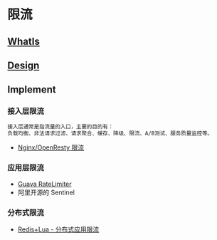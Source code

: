 # 限流
## [WhatIs](WhatIs.md)

## [Design](design/README.md)

## Implement
### 接入层限流
```md
接入层通常是指流量的入口，主要的目的有：
负载均衡、非法请求过滤、请求聚合、缓存、降级、限流、A/B测试、服务质量监控等。
```
* [Nginx/OpenResty 限流](Nginx-Throttling.md)

### 应用层限流
* [Guava RateLimiter](https://github.com/SunnnyChan/sc.drill-code/blob/master/java/java-lib/Guava/RateLimiter.md)
* 阿里开源的 Sentinel

### 分布式限流 
* [Redis+Lua - 分布式应用限流](https://www.toutiao.com/i6684055284526088717/)
